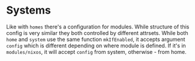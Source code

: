 # Systems
Like with `homes` there's a configuration for modules. While structure of this
config is very similar they both controlled by different attrsets. While both
`home` and `system` use the same function `mkIfEnabled`, it accepts argument
`config` which is different depending on where module is defined. If it's
in `modules/nixos`, it will accept `config` from system, otherwise - from home.
